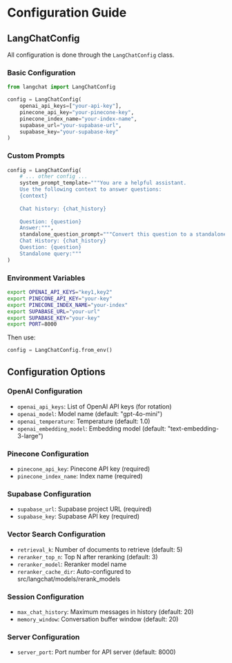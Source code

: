 # Configuration Guide

## LangChatConfig

All configuration is done through the `LangChatConfig` class.

### Basic Configuration

```python
from langchat import LangChatConfig

config = LangChatConfig(
    openai_api_keys=["your-api-key"],
    pinecone_api_key="your-pinecone-key",
    pinecone_index_name="your-index-name",
    supabase_url="your-supabase-url",
    supabase_key="your-supabase-key"
)
```


### Custom Prompts

```python
config = LangChatConfig(
    # ... other config ...
    system_prompt_template="""You are a helpful assistant.
    Use the following context to answer questions:
    {context}
    
    Chat history: {chat_history}
    
    Question: {question}
    Answer:""",
    standalone_question_prompt="""Convert this question to a standalone query:
    Chat History: {chat_history}
    Question: {question}
    Standalone query:"""
)
```

### Environment Variables

```bash
export OPENAI_API_KEYS="key1,key2"
export PINECONE_API_KEY="your-key"
export PINECONE_INDEX_NAME="your-index"
export SUPABASE_URL="your-url"
export SUPABASE_KEY="your-key"
export PORT=8000
```

Then use:
```python
config = LangChatConfig.from_env()
```

## Configuration Options

### OpenAI Configuration
- `openai_api_keys`: List of OpenAI API keys (for rotation)
- `openai_model`: Model name (default: "gpt-4o-mini")
- `openai_temperature`: Temperature (default: 1.0)
- `openai_embedding_model`: Embedding model (default: "text-embedding-3-large")

### Pinecone Configuration
- `pinecone_api_key`: Pinecone API key (required)
- `pinecone_index_name`: Index name (required)

### Supabase Configuration
- `supabase_url`: Supabase project URL (required)
- `supabase_key`: Supabase API key (required)

### Vector Search Configuration
- `retrieval_k`: Number of documents to retrieve (default: 5)
- `reranker_top_n`: Top N after reranking (default: 3)
- `reranker_model`: Reranker model name
- `reranker_cache_dir`: Auto-configured to src/langchat/models/rerank_models

### Session Configuration
- `max_chat_history`: Maximum messages in history (default: 20)
- `memory_window`: Conversation buffer window (default: 20)

### Server Configuration
- `server_port`: Port number for API server (default: 8000)
